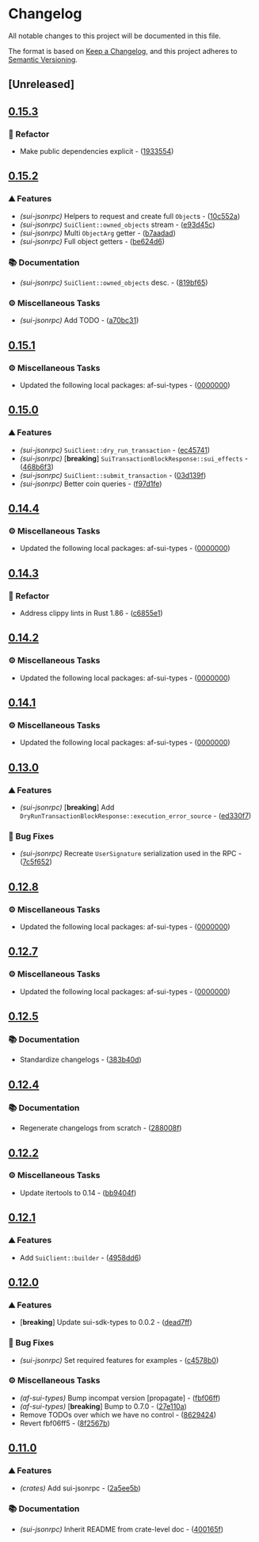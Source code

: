 # Changelog

All notable changes to this project will be documented in this file.

The format is based on [Keep a Changelog](https://keepachangelog.com/en/1.0.0/),
and this project adheres to [Semantic Versioning](https://semver.org/spec/v2.0.0.html).


## [Unreleased]

## [0.15.3](https://github.com/AftermathFinance/aftermath-sdk-rust/compare/sui-jsonrpc-v0.15.2...sui-jsonrpc-v0.15.3)

### 🚜 Refactor

- Make public dependencies explicit - ([1933554](https://github.com/AftermathFinance/aftermath-sdk-rust/commit/19335540faf2d55827fdfcd04aaa9c130fa306a3))


## [0.15.2](https://github.com/AftermathFinance/aftermath-sdk-rust/compare/sui-jsonrpc-v0.15.1...sui-jsonrpc-v0.15.2)

### ⛰️ Features

- *(sui-jsonrpc)* Helpers to request and create full `Object`s - ([10c552a](https://github.com/AftermathFinance/aftermath-sdk-rust/commit/10c552abaa3faceff0cce36e72eb2977a4f0b4de))
- *(sui-jsonrpc)* `SuiClient::owned_objects` stream - ([e93d45c](https://github.com/AftermathFinance/aftermath-sdk-rust/commit/e93d45c7f5d76307e0031a600d027f84110e43e3))
- *(sui-jsonrpc)* Multi `ObjectArg` getter - ([b7aadad](https://github.com/AftermathFinance/aftermath-sdk-rust/commit/b7aadade63238f672ad16ee2b63cc592382a4f22))
- *(sui-jsonrpc)* Full object getters - ([be624d6](https://github.com/AftermathFinance/aftermath-sdk-rust/commit/be624d670055f7cc6ee4dcc10d31b7ca60948a1e))

### 📚 Documentation

- *(sui-jsonrpc)* `SuiClient::owned_objects` desc. - ([819bf65](https://github.com/AftermathFinance/aftermath-sdk-rust/commit/819bf65d397b11d430feb2b26dba508a6b7e226f))

### ⚙️ Miscellaneous Tasks

- *(sui-jsonrpc)* Add TODO - ([a70bc31](https://github.com/AftermathFinance/aftermath-sdk-rust/commit/a70bc31996c4d67a78e6bc62476559ef40c8fc58))


## [0.15.1](https://github.com/AftermathFinance/aftermath-sdk-rust/compare/sui-jsonrpc-v0.15.0...sui-jsonrpc-v0.15.1)

### ⚙️ Miscellaneous Tasks

- Updated the following local packages: af-sui-types - ([0000000](https://github.com/AftermathFinance/aftermath-sdk-rust/commit/0000000))


## [0.15.0](https://github.com/AftermathFinance/aftermath-sdk-rust/compare/sui-jsonrpc-v0.14.4...sui-jsonrpc-v0.15.0)

### ⛰️ Features

- *(sui-jsonrpc)* `SuiClient::dry_run_transaction` - ([ec45741](https://github.com/AftermathFinance/aftermath-sdk-rust/commit/ec457412ef8461e04d8d3d05edbfc1b2702e2a1a))
- *(sui-jsonrpc)* [**breaking**] `SuiTransactionBlockResponse::sui_effects` - ([468b6f3](https://github.com/AftermathFinance/aftermath-sdk-rust/commit/468b6f3e72f122400ffb30012cee10f902413827))
- *(sui-jsonrpc)* `SuiClient::submit_transaction` - ([03d139f](https://github.com/AftermathFinance/aftermath-sdk-rust/commit/03d139fcd669fa297afdb95e55bdb056cdf2276c))
- *(sui-jsonrpc)* Better coin queries - ([f97d1fe](https://github.com/AftermathFinance/aftermath-sdk-rust/commit/f97d1fe641497a22f76c49ec172b5952e60684ba))


## [0.14.4](https://github.com/AftermathFinance/aftermath-sdk-rust/compare/sui-jsonrpc-v0.14.3...sui-jsonrpc-v0.14.4)

### ⚙️ Miscellaneous Tasks

- Updated the following local packages: af-sui-types - ([0000000](https://github.com/AftermathFinance/aftermath-sdk-rust/commit/0000000))


## [0.14.3](https://github.com/AftermathFinance/aftermath-sdk-rust/compare/sui-jsonrpc-v0.14.2...sui-jsonrpc-v0.14.3)

### 🚜 Refactor

- Address clippy lints in Rust 1.86 - ([c6855e1](https://github.com/AftermathFinance/aftermath-sdk-rust/commit/c6855e1d290ab3bdd2bba3ae9ddb24502c4ce58a))


## [0.14.2](https://github.com/AftermathFinance/aftermath-sdk-rust/compare/sui-jsonrpc-v0.14.1...sui-jsonrpc-v0.14.2)

### ⚙️ Miscellaneous Tasks

- Updated the following local packages: af-sui-types - ([0000000](https://github.com/AftermathFinance/aftermath-sdk-rust/commit/0000000))


## [0.14.1](https://github.com/AftermathFinance/aftermath-sdk-rust/compare/sui-jsonrpc-v0.14.0...sui-jsonrpc-v0.14.1)

### ⚙️ Miscellaneous Tasks

- Updated the following local packages: af-sui-types - ([0000000](https://github.com/AftermathFinance/aftermath-sdk-rust/commit/0000000))


## [0.13.0](https://github.com/AftermathFinance/aftermath-sdk-rust/compare/sui-jsonrpc-v0.12.8...sui-jsonrpc-v0.13.0)

### ⛰️ Features

- *(sui-jsonrpc)* [**breaking**] Add `DryRunTransactionBlockResponse::execution_error_source` - ([ed330f7](https://github.com/AftermathFinance/aftermath-sdk-rust/commit/ed330f7612cf88715603f1a9250baf1e8994cc36))

### 🐛 Bug Fixes

- *(sui-jsonrpc)* Recreate `UserSignature` serialization used in the RPC - ([7c5f652](https://github.com/AftermathFinance/aftermath-sdk-rust/commit/7c5f652400fade77ef3679ee8e8957b9433ad481))


## [0.12.8](https://github.com/AftermathFinance/aftermath-sdk-rust/compare/sui-jsonrpc-v0.12.7...sui-jsonrpc-v0.12.8)

### ⚙️ Miscellaneous Tasks

- Updated the following local packages: af-sui-types - ([0000000](https://github.com/AftermathFinance/aftermath-sdk-rust/commit/0000000))


## [0.12.7](https://github.com/AftermathFinance/aftermath-sdk-rust/compare/sui-jsonrpc-v0.12.6...sui-jsonrpc-v0.12.7)

### ⚙️ Miscellaneous Tasks

- Updated the following local packages: af-sui-types - ([0000000](https://github.com/AftermathFinance/aftermath-sdk-rust/commit/0000000))


## [0.12.5](https://github.com/AftermathFinance/aftermath-sdk-rust/compare/sui-jsonrpc-v0.12.4...sui-jsonrpc-v0.12.5)

### 📚 Documentation

- Standardize changelogs - ([383b40d](https://github.com/AftermathFinance/aftermath-sdk-rust/commit/383b40d75c38f637aafe06438673f71e1c57d432))


## [0.12.4](https://github.com/AftermathFinance/aftermath-sdk-rust/compare/sui-jsonrpc-v0.12.3...sui-jsonrpc-v0.12.4)

### 📚 Documentation

- Regenerate changelogs from scratch - ([288008f](https://github.com/AftermathFinance/aftermath-sdk-rust/commit/288008f5b60193ea34b765d8ad605cf4f25207e9))

## [0.12.2](https://github.com/AftermathFinance/aftermath-sdk-rust/compare/sui-jsonrpc-v0.12.1...sui-jsonrpc-v0.12.2)

### ⚙️ Miscellaneous Tasks

- Update itertools to 0.14 - ([bb9404f](https://github.com/AftermathFinance/aftermath-sdk-rust/commit/bb9404fdd4df831bd923ac4b3f977f3c1f2582fd))

## [0.12.1](https://github.com/AftermathFinance/aftermath-sdk-rust/compare/sui-jsonrpc-v0.12.0...sui-jsonrpc-v0.12.1)

### ⛰️ Features

- Add `SuiClient::builder` - ([4958dd6](https://github.com/AftermathFinance/aftermath-sdk-rust/commit/4958dd61277c0bc3e422be5a5edc70e0d3cdf2d7))

## [0.12.0](https://github.com/AftermathFinance/aftermath-sdk-rust/compare/sui-jsonrpc-v0.11.0...sui-jsonrpc-v0.12.0)

### ⛰️ Features

- [**breaking**] Update sui-sdk-types to 0.0.2 - ([dead7ff](https://github.com/AftermathFinance/aftermath-sdk-rust/commit/dead7ffe88364166a9de60c48b6da53fe4383e58))

### 🐛 Bug Fixes

- *(sui-jsonrpc)* Set required features for examples - ([c4578b0](https://github.com/AftermathFinance/aftermath-sdk-rust/commit/c4578b08f40533ba3c34169a786287b4d0a3f2d4))

### ⚙️ Miscellaneous Tasks

- *(af-sui-types)* Bump incompat version [propagate] - ([fbf06ff](https://github.com/AftermathFinance/aftermath-sdk-rust/commit/fbf06ff5b383d73297a7595b6a4ca7300bdbfbd2))
- *(af-sui-types)* [**breaking**] Bump to 0.7.0 - ([27e110a](https://github.com/AftermathFinance/aftermath-sdk-rust/commit/27e110a9455d4a1b9c4d9c1a9e4e0c85728a1e96))
- Remove TODOs over which we have no control - ([8629424](https://github.com/AftermathFinance/aftermath-sdk-rust/commit/8629424525f2fdba504740c1cce728a48d8959dc))
- Revert fbf06ff5 - ([8f2567b](https://github.com/AftermathFinance/aftermath-sdk-rust/commit/8f2567b6efd2924092cb5a5a382a5cabeaf7fafd))

## [0.11.0](https://github.com/AftermathFinance/aftermath-sdk-rust/releases/tag/)

### ⛰️ Features

- *(crates)* Add sui-jsonrpc - ([2a5ee5b](https://github.com/AftermathFinance/aftermath-sdk-rust/commit/2a5ee5b0e4440dae59fac6ddbf439a8200c432cb))

### 📚 Documentation

- *(sui-jsonrpc)* Inherit README from crate-level doc - ([400165f](https://github.com/AftermathFinance/aftermath-sdk-rust/commit/400165f5835e909e00a9626883f328ef2ccb1516))

<!-- generated by git-cliff -->
